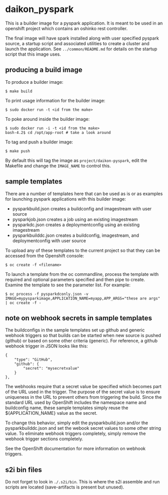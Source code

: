 # daikon_pyspark #

This is a builder image for a pyspark application. It is
meant to be used in an openshift project which contains
an oshinko rest controller.

The final image will have spark installed along with user
specified pyspark source, a startup script and associated
utilities to create a cluster and launch the application.
See `../common/README.md` for details on the startup script
that this image uses.

## producing a build image ##

To produce a builder image:

    $ make build

To print usage information for the builder image:

    $ sudo docker run -t <id from the make>

To poke around inside the builder image:

    $ sudo docker run -i -t <id from the make>
    bash-4.2$ cd /opt/app-root # take a look around

To tag and push a builder image:

    $ make push

By default this will tag the image as `project/daikon-pyspark`,
edit the Makefile and change the `IMAGE_NAME` to control this.

## sample templates ##

There are a number of templates here that can be used
as is or as examples for launching pyspark applications
with this builder image:

* pysparkbuild.json creates a buildconfig and imagestream with user source
* pysparkjob.json creates a job using an existing imagestream
* pysparkdc.json creates a deploymentconfig using an existing imagestream
* pysparkbuilddc.json creates a buildconfig, imagestream, and deploymentconfig with user source

To upload any of these templates to the current project so that
they can be accessed from the Openshift console:

    $ oc create -f <filename>

To launch a template from the oc commandline, process the template with
required and optional parameters specified and then pipe to create.
Examine the template to see the parameter list. For example:

    $ oc process -f pysparkdconly.json -v IMAGE=mypysparkimage,APPLICATION_NAME=myapp,APP_ARGS="these are args" | oc create -f -

## note on webhook secrets in sample templates ##

The buildconfigs in the sample templates set up github and generic webhook
triggers so that builds can be started when new source is pushed (github) or based
on some other criteria (generic). For reference, a github webhook trigger in
JSON looks like this:

    {
        "type": "GitHub",
        "github": {
            "secret": "mysecretvalue"
        }
    },


The webhooks require that a secret value be specified which becomes part of the
URL used in the trigger. The purpose of the secret value is to ensure uniqueness
in the URL to prevent others from triggering the build. Since the standard URL
used by OpenShift includes the namespace name and buildconfig name, these sample
templates simply reuse the ${APPLICATION_NAME} value as the secret.

To change this behavior, simply edit the pysparkbuild.json and/or the
pysparkbuilddc.json and set the webook secret values to some other string value.
To eliminate webhook triggers completely, simply remove the webhook trigger
sections completely.

See the OpenShift documentation for more information on
webhook triggers.

## s2i bin files ##

Do not forget to look in `./.s2i/bin`. This is where the
s2i assemble and run scripts are located (save-artifacts is
present but unused).
